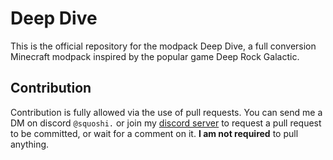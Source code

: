 # Deep Dive

This is the official repository for the modpack Deep Dive, a full conversion Minecraft modpack inspired by the popular game Deep Rock Galactic.
## Contribution

Contribution is fully allowed via the use of pull requests. You can send me a DM on discord `@squoshi.` or join my [discord server](https://discord.gg/X9XfzfTDqH) to request a pull request to be committed, or wait for a comment on it. **I am not required** to pull anything.
